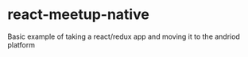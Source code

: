 # react-meetup-native
Basic example of taking a react/redux app and moving it to the andriod platform
